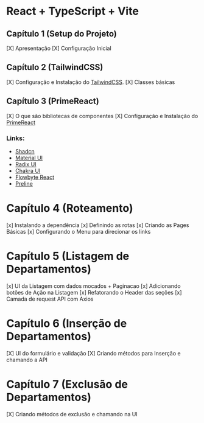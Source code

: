 # React + TypeScript + Vite

## Capítulo 1 (Setup do Projeto)

[X] Apresentação
[X] Configuração Inicial

## Capítulo 2 (TailwindCSS)

[X] Configuração e Instalação do [TailwindCSS](https://tailwindcss.com/).
[X] Classes básicas

## Capítulo 3 (PrimeReact)

[X] O que são bibliotecas de componentes
[X] Configuração e Instalação do [PrimeReact](https://primereact.org)

### Links:

- [Shadcn](https://ui.shadcn.com/)
- [Material UI](https://mui.com/material-ui)
- [Radix UI](https://www.radix-ui.com/)
- [Chakra UI](https://chakra-ui.com/)
- [Flowbyte React](https://flowbite-react.com/)
- [Preline](https://preline.co/)

# Capítulo 4 (Roteamento)

[x] Instalando a dependência
[x] Definindo as rotas
[x] Criando as Pages Básicas
[x] Configurando o Menu para direcionar os links

# Capítulo 5 (Listagem de Departamentos)

[x] UI da Listagem com dados mocados + Paginacao
[x] Adicionando botões de Ação na Listagem
[x] Refatorando o Header das seções
[x] Camada de request API com Axios

# Capítulo 6 (Inserção de Departamentos)

[X] UI do formulário e validação
[X] Criando métodos para Inserção e chamando a API

# Capítulo 7 (Exclusão de Departamentos)

[X] Criando métodos de exclusão e chamando na UI